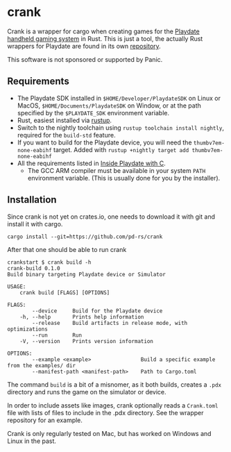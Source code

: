 # crank

Crank is a wrapper for cargo when creating games for the [Playdate handheld gaming system](https://play.date) in Rust. This is just a tool, the actually Rust wrappers for Playdate are found in its own [repository](https://github.com/rtsuk/crankstart).

This software is not sponsored or supported by Panic.

## Requirements

 * The Playdate SDK installed in `$HOME/Developer/PlaydateSDK` on Linux or MacOS, `$HOME/Documents/PlaydateSDK` on Window, or at the path specified by the `$PLAYDATE_SDK` environment variable.
 * Rust, easiest installed via [rustup](https://rustup.rs).
 * Switch to the nightly toolchain using `rustup toolchain install nightly`, required for the `build-std` feature.
 * If you want to build for the Playdate device, you will need the `thumbv7em-none-eabihf` target. Added with `rustup +nightly target add thumbv7em-none-eabihf`
 * All the requirements listed in [Inside Playdate with C](https://sdk.play.date/inside-playdate-with-c#_prerequisites).
     * The GCC ARM compiler must be available in your system `PATH` environment variable. (This is usually done for you by the installer).

## Installation

Since crank is not yet on crates.io, one needs to download it with git and install it with cargo.

```shell
cargo install --git=https://github.com/pd-rs/crank
```

After that one should be able to run crank

```shell
crankstart $ crank build -h
crank-build 0.1.0
Build binary targeting Playdate device or Simulator

USAGE:
    crank build [FLAGS] [OPTIONS]

FLAGS:
        --device     Build for the Playdate device
    -h, --help       Prints help information
        --release    Build artifacts in release mode, with optimizations
        --run        Run
    -V, --version    Prints version information

OPTIONS:
        --example <example>                Build a specific example from the examples/ dir
        --manifest-path <manifest-path>    Path to Cargo.toml
```

The command `build` is a bit of a misnomer, as it both builds, creates a `.pdx` directory and runs the game on the simulator or device.

In order to include assets like images, crank optionally reads a `Crank.toml` file with lists of files to include in the .pdx directory. See the wrapper repository for an example.

Crank is only regularly tested on Mac, but has worked on Windows and Linux in the past.
